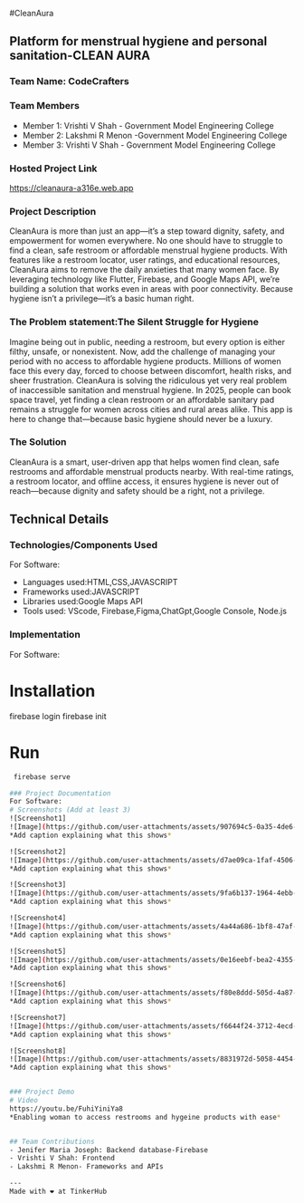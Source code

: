 #CleanAura
## Platform for menstrual hygiene and personal sanitation-CLEAN AURA
### Team Name: CodeCrafters


### Team Members
- Member 1: Vrishti V Shah - Government Model Engineering College
- Member 2: Lakshmi R Menon -Government Model Engineering College
- Member 3: Vrishti V Shah - Government Model Engineering College

### Hosted Project Link
https://cleanaura-a316e.web.app

### Project Description
CleanAura is more than just an app—it’s a step toward dignity, safety, and empowerment for women everywhere. No one should have to struggle to find a clean, safe restroom or affordable menstrual hygiene products. With features like a restroom locator, user ratings, and educational resources, CleanAura aims to remove the daily anxieties that many women face. By leveraging technology like Flutter, Firebase, and Google Maps API, we’re building a solution that works even in areas with poor connectivity. Because hygiene isn’t a privilege—it’s a basic human right.

### The Problem statement:The Silent Struggle for Hygiene

Imagine being out in public, needing a restroom, but every option is either filthy, unsafe, or nonexistent. Now, add the challenge of managing your period with no access to affordable hygiene products. Millions of women face this every day, forced to choose between discomfort, health risks, and sheer frustration.
CleanAura is solving the ridiculous yet very real problem of inaccessible sanitation and menstrual hygiene. In 2025, people can book space travel, yet finding a clean restroom or an affordable sanitary pad remains a struggle for women across cities and rural areas alike. This app is here to change that—because basic hygiene should never be a luxury.

### The Solution
CleanAura is a smart, user-driven app that helps women find clean, safe restrooms and affordable menstrual products nearby. With real-time ratings, a restroom locator, and offline access, it ensures hygiene is never out of reach—because dignity and safety should be a right, not a privilege.

## Technical Details
### Technologies/Components Used
For Software:
- Languages used:HTML,CSS,JAVASCRIPT
- Frameworks used:JAVASCRIPT
- Libraries used:Google Maps API 
- Tools used: VScode, Firebase,Figma,ChatGpt,Google Console, Node.js


### Implementation
For Software:
# Installation
firebase login
firebase init

# Run
```bash
 firebase serve

### Project Documentation
For Software:
# Screenshots (Add at least 3)
![Screenshot1]
![Image](https://github.com/user-attachments/assets/907694c5-0a35-4de6-af9c-b2bbd301c880)
*Add caption explaining what this shows*

![Screenshot2]
![Image](https://github.com/user-attachments/assets/d7ae09ca-1faf-4506-9e35-bcd6f20394a5)
*Add caption explaining what this shows*

![Screenshot3]
![Image](https://github.com/user-attachments/assets/9fa6b137-1964-4ebb-970c-7fcaf92333f7)
*Add caption explaining what this shows*

![Screenshot4]
![Image](https://github.com/user-attachments/assets/4a44a686-1bf8-47af-8a6e-1273f2ba7721)
*Add caption explaining what this shows*

![Screenshot5]
![Image](https://github.com/user-attachments/assets/0e16eebf-bea2-4355-9b7e-23d3d752052c)
*Add caption explaining what this shows*

![Screenshot6]
![Image](https://github.com/user-attachments/assets/f80e8ddd-505d-4a87-9dd8-a678c4a4bba2)
*Add caption explaining what this shows*

![Screenshot7]
![Image](https://github.com/user-attachments/assets/f6644f24-3712-4ecd-aaa8-29d42e4c6106)
*Add caption explaining what this shows*

![Screenshot8]
![Image](https://github.com/user-attachments/assets/8831972d-5058-4454-979d-18a3d8378cf5)
*Add caption explaining what this shows*


### Project Demo
# Video
https://youtu.be/FuhiYiniYa8
*Enabling woman to access restrooms and hygeine products with ease*


## Team Contributions
- Jenifer Maria Joseph: Backend database-Firebase
- Vrishti V Shah: Frontend
- Lakshmi R Menon- Frameworks and APIs

---
Made with ❤️ at TinkerHub
